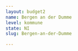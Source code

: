 ```yaml
---
layout: budget2
name: Bergen an der Dumme
level: kommune
state: NI
slug: Bergen-an-der-Dumme

---
```



